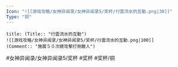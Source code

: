 ```yaml
---
Icon: "![[游戏攻略/女神异闻录/女神异闻录5/奖杯/行雲流水的互動.png|30]]"
Type: "铜"
---
```

```ad-common-bronze-trophy
title: (Title:: "行雲流水的互動")
![[游戏攻略/女神异闻录/女神异闻录5/奖杯/行雲流水的互動.png|100]]
(Comment:: "施展５０次總攻擊打倒敵人")
```

#女神异闻录/女神异闻录5/奖杯 #奖杯 #奖杯/铜
